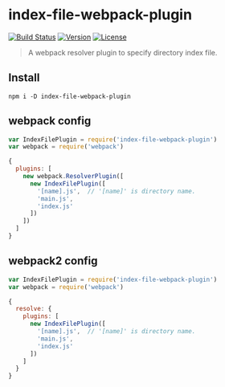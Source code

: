 # index-file-webpack-plugin

[![Build Status](https://circleci.com/gh/WEBuster/index-file-webpack-plugin/tree/master.svg?style=shield)](https://circleci.com/gh/WEBuster/index-file-webpack-plugin/tree/master)
[![Version](https://img.shields.io/npm/v/index-file-webpack-plugin.svg?style=flat-square)](https://www.npmjs.com/package/index-file-webpack-plugin)
[![License](https://img.shields.io/npm/l/index-file-webpack-plugin.svg?style=flat-square)](LICENSE)

> A webpack resolver plugin to specify directory index file.

## Install

```shell
npm i -D index-file-webpack-plugin
```

## webpack config

```js
var IndexFilePlugin = require('index-file-webpack-plugin')
var webpack = require('webpack')
```

```js
{
  plugins: [
    new webpack.ResolverPlugin([
      new IndexFilePlugin([
        '[name].js',  // '[name]' is directory name.
        'main.js',
        'index.js'
      ])
    ])
  ]
}
```

## webpack2 config

```js
var IndexFilePlugin = require('index-file-webpack-plugin')
var webpack = require('webpack')
```

```js
{
  resolve: {
    plugins: [
      new IndexFilePlugin([
        '[name].js',  // '[name]' is directory name.
        'main.js',
        'index.js'
      ])
    ]
  }
}
```
